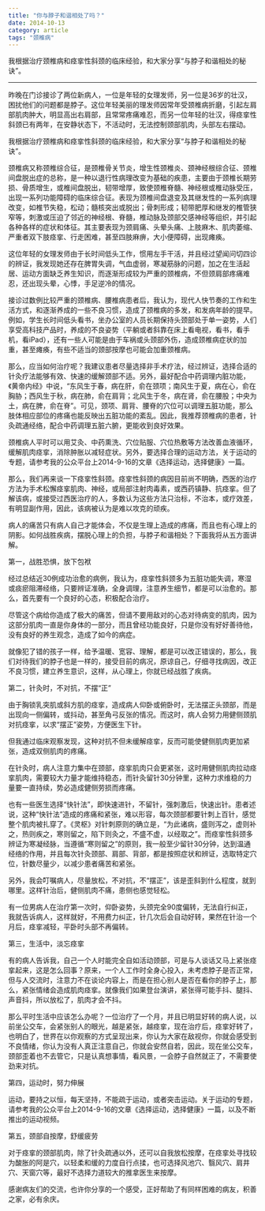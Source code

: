 ```yaml
---
title: "你与脖子和谐相处了吗？"
date: 2014-10-13
category: article
tags: "颈椎病"
---
```


我根据治疗颈椎病和痉挛性斜颈的临床经验，和大家分享“与脖子和谐相处的秘诀”。

***

昨晚在门诊接诊了两位新病人，一位是年轻的女理发师，另一位是36岁的壮汉，困扰他们的问题都是脖子。这位年轻美丽的理发师因常年受颈椎病折磨，引起左肩部肌肉肿大，明显高出右肩部，且常常疼痛难忍，而另一位年轻的壮汉，得痉挛性斜颈已有两年，在安静状态下，不活动时，无法控制颈部肌肉，头部左右摆动。

我根据治疗颈椎病和痉挛性斜颈的临床经验，和大家分享“与脖子和谐相处的秘诀”。

颈椎病又称颈椎综合征，是颈椎骨关节炎，增生性颈椎炎、颈神经根综合征、颈椎间盘脱出症的总称，是一种以退行性病理改变为基础的疾患，主要由于颈椎长期劳损、骨质增生，或椎间盘脱出，韧带增厚，致使颈椎脊髓、神经根或椎动脉受压，出现一系列功能障碍的临床综合征。表现为颈椎间盘退变及其继发性的一系列病理改变，如椎节失稳，松动；髓核突出或脱出；骨刺形成；韧带肥厚和继发的椎管狭窄等，刺激或压迫了邻近的神经根、脊髓，椎动脉及颈部交感神经等组织，并引起各种各样的症状和体征。其主要表现为颈肩痛、头晕头痛、上肢麻木、肌肉萎缩、严重者双下肢痉挛、行走困难，甚至四肢麻痹，大小便障碍，出现瘫痪。

这位年轻的女理发师由于长时间低头工作，惯用左手干活，并且经过望闻问切四诊的辨证，我发现她还存在脾胃失调，气血虚弱，寒凝筋脉的问题，加之在生活起居、运动方面缺乏养生知识，而逐渐形成较为严重的颈椎病，不但颈肩部疼痛难忍，还出现头晕，心悸，手足逆冷的情况。

接诊过数例比较严重的颈椎病、腰椎病患者后，我认为，现代人快节奏的工作和生活方式，和逐渐养成的一些不良习惯，造成了颈椎病的多发，和发病年龄的提早。例如，学生长时间低头看书，坐办公室的人员长期保持头颈部处于单一姿势，人们享受高科技产品时，养成的不良姿势（平躺或者斜靠在床上看电视，看书，看手机，看iPad），还有一些人可能是由于车祸或头颈部外伤，造成颈椎病症状的加重，甚至瘫痪，有些不适当的颈部按摩也可能会加重颈椎病。

那么，应当如何治疗呢？我建议患者尽量选择非手术疗法，经过辨证，选择合适的针灸疗法能够有效、快速的缓解颈部不适。另外，最好配合中药调理内脏功能，《黄帝内经》中说，“东风生于春，病在肝，俞在颈项；南风生于夏，病在心，俞在胸胁；西风生于秋，病在肺，俞在肩背；北风生于冬，病在肾，俞在腰股；中央为土，病在脾，俞在脊”。可见，颈项、肩背、腰脊的穴位可以调理五脏功能，那么肢体相应部位的疼痛也能反映出五脏功能的紊乱。因此，我推荐颈椎病的患者，针灸疏通经络，配合中药调理五脏六腑，更能收到良好效果。

颈椎病人平时可以用艾灸、中药熏洗、穴位贴服、穴位热敷等方法改善血液循环，缓解肌肉痉挛，消除肿胀以减轻症状。另外，要选择合理的运动方法，关于运动的专题，请参考我的公众平台上2014-9-16的文章《选择运动，选择健康》一篇。

那么，我们再来谈一下痉挛性斜颈。痉挛性斜颈的病因目前尚不明确，西医的治疗方法为手术松懈痉挛肌肉、神经，或局部注射肉毒素，或西药镇静、抗痉挛。但了解该病，或接受过西医治疗的人，多数认为这些方法只治标，不治本，或疗效差，有明显副作用，因此，该病被认为是难以攻克的顽疾。

病人的痛苦只有病人自己才能体会，不仅是生理上造成的疼痛，而且也有心理上的阴影。如何战胜疾病，摆脱心理上的负担，与脖子和谐相处？下面我将从五方面讲解。

第一，战胜恐惧，放下包袱

经过总结近30例成功治愈的病例，我认为，痉挛性斜颈多为五脏功能失调，寒湿或痰瘀阻滞经络，只要辨证准确，全身调理，注意养生细节，都是可以治愈的。那么，首先要有一个良好的心态，积极配合治疗。

尽管这个病给你造成了极大的痛苦，但请不要用敌对的心态对待病变的肌肉，因为这部分肌肉一直是你身体的一部分，而且曾经功能良好，只是你没有好好善待他，没有良好的养生观念，造成了如今的病症。

就像犯了错的孩子一样，给予温暖、宽容、理解，都是可以改正错误的，那么，我们对待我们的脖子也是一样的，接受目前的病况，原谅自己，仔细寻找病因，改正不良习惯，建立养生意识，这样，从心理上，你就已经战胜了疾病。

第二，针灸时，不对抗，不摆“正”

由于胸锁乳突肌或斜方肌的痉挛，造成病人仰卧或俯卧时，无法摆正头颈部，而是出现向一侧偏转，或抖动，甚至角弓反张的情况。而这时，病人会努力用健侧颈肌对抗痉挛，以求“摆正”姿势，方便医生下针。

但我通过临床观察发现，这种对抗不但未缓解痉挛，反而可能使健侧肌肉更加紧张，造成双侧肌肉的疼痛。

在针灸时，病人注意力集中在颈部，痉挛肌肉只会更紧张，这时用健侧肌肉拉动痉挛肌肉，需要较大力量才能维持稳态，而针灸留针30分钟里，这种力求维稳的力量要一直持续，势必造成健侧劳损而疼痛。

也有一些医生选择“快针法”，即快速进针，不留针，强刺激后，快速出针。患者述说，这种“快针法”造成的疼痛和紧张，难以形容，每次颈部都要针刺上百针，感觉整个肌肉被扎穿了。《灵枢》对针刺原则的确立是，“为此诸病，盛则泻之，虚则补之，热则疾之，寒则留之，陷下则灸之，不盛不虚，以经取之”。而痉挛性斜颈多辨证为寒凝经脉，当遵循“寒则留之”的原则，我一般至少留针30分钟，达到温通经络的作用，并且每次针灸颈部、肩部、背部，都是按照症状和辨证，选取特定穴位，针数尽量少，以减少患者痛苦和紧张。

另外，我会叮嘱病人，尽量放松，不对抗，不“摆正”，该是歪斜到什么程度，就到哪里。这样针治后，健侧肌肉不痛，患侧也感觉轻松。

有一位男病人在治疗第一次时，仰卧姿势，头颈完全90度偏转，无法自行纠正，我就告诉病人，这样就好，不用费力纠正，针几次后会自动好转，果然在针治一个月后，痉挛减轻，平卧时头部不再偏转。

第三，生活中，淡忘痉挛

有的病人告诉我，自己一个人时能完全自如活动颈部，可是与人谈话又马上紧张痉挛起来，这是怎么回事？原来，一个人工作时全身心投入，未考虑脖子是否正常，但与人交流时，注意力不在谈论内容上，而是在担心别人是否在看你的脖子上，那么，紧张情绪会造成肌肉痉挛。就像我们如果登台演讲，紧张得可能手抖、腿抖、声音抖，所以放松了，肌肉才会不抖。

那么平时生活中应该怎么办呢？一位治疗了一个月，并且已明显好转的病人说，以前坐公交车，会紧张别人的眼光，越是紧张，越痉挛，现在治疗后，痉挛好转了，也明白了，世界在以你观察的方式呈现出来，你认为大家在敌视你，你就会感受到不良情绪，你认为没有人真正注意自己，你就会安然自若，因此，现在坐公交车，颈部歪着也不去管它，只是认真想事情，看风景，一会脖子自然就正了，不需要使劲来对抗。

第四，运动时，努力伸展

运动，要持之以恒，每天坚持，不能疏于运动，或者突击运动。关于运动的专题，请参考我的公众平台上2014-9-16的文章《选择运动，选择健康》一篇，以及不断推出的运动视频。

第五，颈部自按摩，舒缓疲劳

对于痉挛的颈部肌肉，除了针灸疏通以外，还可以自我放松按摩，在痉挛处寻找较为酸胀的阿是穴，以轻柔和缓的力度自行点揉，也可选择风池穴、翳风穴、肩井穴、天窗穴等，最好不选择力道较大的推拿医生来按摩。

感谢病友们的交流，也许你分享的一个感受，正好帮助了有同样困难的病友，积善之家，必有余庆。


